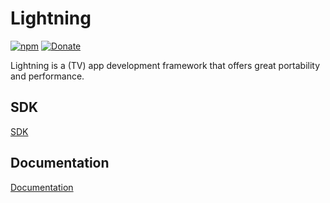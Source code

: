 # Lightning

[![npm](https://img.shields.io/npm/v/wpe-lightning)](https://www.npmjs.com/package/wpe-lightning)
[![Donate](https://img.shields.io/badge/Donate-PayPal-green.svg)](https://www.paypal.com/cgi-bin/webscr?cmd=_s-xclick&hosted_button_id=55UJZHTXW8VTE)

Lightning is a (TV) app development framework that offers great portability and performance.

## SDK
[SDK](https://github.com/WebPlatformForEmbedded/Lightning-SDK)

## Documentation
[Documentation](https://webplatformforembedded.github.io/Lightning)
